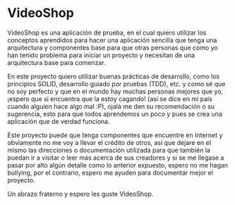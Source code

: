 # VideoShop
VideoShop es una aplicación de prueba, en el cual quiero utilizar los conceptos aprendidos para hacer una aplicación sencilla que tenga una arquitectura y componentes base para que otras personas que como yo han tenido problema para iniciar un proyecto y necesitan de una arquitectura base para comenzar.    

En este proyecto quiero utilizar buenas prácticas de desarrollo, como los principios SOLID, desarrollo guiado por pruebas (TDD), etc. y como sé que no soy perfecto y que en el mundo hay muchas personas mejores que yo, ¡espero que si encuentra que la estoy cagando! (así se dice en mi país cuando alguien hace algo mal :P), ojalá me den su recomendación o su sugerencia, esto para que todos aprendemos un poco y pues se crea una aplicación que de verdad funciona.

Este proyecto puede que tenga componentes que encuentre en Internet y obviamente no me voy a llevar el crédito de otros, así que dejare en el mismo las direcciones o documentación utilizada para que también la puedan ir a visitar o leer más acerca de sus creadores y si se me llegase a pasar por alto algún detalle como lo anterior expuesto, espero no me hagan bullying, por el contrario, espero me ayuden para documentar mejor el proyecto. 

Un abrazo fraterno y espero les guste VideoShop.
